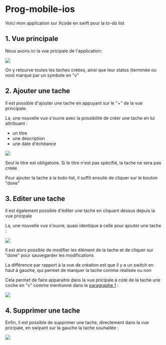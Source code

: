 # Prog-mobile-ios


Voici mon application sur Xcode en swift pour la to-do list

## 1. Vue principale

Nous avons ici la vue pricipale de l'application:

![](https://github.com/Pierrot12000/Prog-mobile-ios/blob/main/vue%20principale.png)

On y retourve toutes les taches créées, ainsi que leur status (terminée ou non) marqué par un symbole en "v"

## 2. Ajouter une tache

Il est possible d'ajouter une tache en appuyant sur le "+" de la vue principale.

La, une nouvelle vue s'ouvre avec la possibilité de créer une tache en lui attribuant :
- un titre
- une description
- une date d'échéance

![](https://github.com/Pierrot12000/Prog-mobile-ios/blob/main/ajouter%20une%20tache.png)

Seul le titre est obligatoire. Si le titre n'est pas spécifié, la tache ne sera pas créée

Pour ajouter la tache à la todo-list, il suffit ensuite de cliquer sur le bouton "done"

## 3. Editer une tache

Il est également possible d'éditer une tache en cliquant dessus depuis la vue pricipale

La, une nouvelle vue s'ouvre, quasi identique à celle pour ajouter une tache :

![](https://github.com/Pierrot12000/Prog-mobile-ios/blob/main/editer%20tache.png)

Il est alors possible de modifier les élément de la tache et de cliquer sur "done" pour sauvegarder les modifications

La différence par rapport à la vue de création est que il y a un switch en haut à gauche, qui permet de marquer la tache comme réalisée ou non

Cela permet de faire apparaitre dans la vue pricipale à coté de la tache une coche en "v" comme mentionné dans le [paragraphe 1](https://github.com/Pierrot12000/Prog-mobile-ios/edit/main/README.md#1-vue-principale "paragraphe 1") :

![](https://github.com/Pierrot12000/Prog-mobile-ios/blob/main/taches%20finies.png)

## 4. Supprimer une tache

Enfin, il est possible de supprimer une tache, directement dans la vue pricipale, en swipant sur la gauche la tache souhaitée :

![](https://github.com/Pierrot12000/Prog-mobile-ios/blob/main/supprimer%20une%20tache.png)
